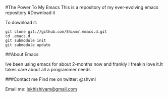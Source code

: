 #The Power To My Emacs
This is a repository of my ever-evolving emacs repository
#Download it 

To download it:

    git clone git://github.com/Shivm/.emacs.d.git
    cd .emacs.d
    git submodule init
    git submodule update
    
##About Emacs

Ive been using emacs for about 2-months now and frankly I freakin love it.It takes care about all a programmer needs

###Contact me
Find me on twitter: @shvml

Email me: lekhishivam@gmail.com